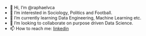 - 👋 Hi, I’m @raphaelvca
- 👀 I’m interested in Sociology, Politics and Football.
- 🌱 I’m currently learning Data Engineering, Machine Learning etc.
- 💞️ I’m looking to collaborate on purpose driven Data Science.
- 📫 How to reach me: [linkedin](https://www.linkedin.com/in/raphael-riege-aa15a914b/)

<!---
raphaelvca/raphaelvca is a ✨ special ✨ repository because its `README.md` (this file) appears on your GitHub profile.
You can click the Preview link to take a look at your changes.
--->
